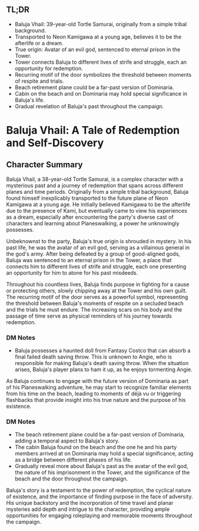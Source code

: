 ## TL;DR
- Baluja Vhail: 39-year-old Tortle Samurai, originally from a simple tribal background.
- Transported to Neon Kamigawa at a young age, believes it to be the afterlife or a dream.
- True origin: Avatar of an evil god, sentenced to eternal prison in the Tower.
- Tower connects Baluja to different lives of strife and struggle, each an opportunity for redemption.
- Recurring motif of the door symbolizes the threshold between moments of respite and trials.
- Beach retirement plane could be a far-past version of Dominaria.
- Cabin on the beach and on Dominaria may hold special significance in Baluja's life.
- Gradual revelation of Baluja's past throughout the campaign.

# Baluja Vhail: A Tale of Redemption and Self-Discovery

## Character Summary

Baluja Vhail, a 38-year-old Tortle Samurai, is a complex character with a mysterious past and a journey of redemption that spans across different planes and time periods. Originally from a simple tribal background, Baluja found himself inexplicably transported to the future plane of Neon Kamigawa at a young age. He initially believed Kamigawa to be the afterlife due to the presence of Kami, but eventually came to view his experiences as a dream, especially after encountering the party's diverse cast of characters and learning about Planeswalking, a power he unknowingly possesses.

Unbeknownst to the party, Baluja's true origin is shrouded in mystery. In his past life, he was the avatar of an evil god, serving as a villainous general in the god's army. After being defeated by a group of good-aligned gods, Baluja was sentenced to an eternal prison in the Tower, a place that connects him to different lives of strife and struggle, each one presenting an opportunity for him to atone for his past misdeeds.

Throughout his countless lives, Baluja finds purpose in fighting for a cause or protecting others, slowly chipping away at the Tower and his own guilt. The recurring motif of the door serves as a powerful symbol, representing the threshold between Baluja's moments of respite on a secluded beach and the trials he must endure. The increasing scars on his body and the passage of time serve as physical reminders of his journey towards redemption.

### DM Notes
- Baluja possesses a haunted doll from Fantasy Costco that can absorb a final failed death saving throw. This is unknown to Angie, who is responsible for making Baluja's death saving throw. When the situation arises, Baluja's player plans to ham it up, as he enjoys tormenting Angie.

As Baluja continues to engage with the future version of Dominaria as part of his Planeswalking adventure, he may start to recognize familiar elements from his time on the beach, leading to moments of déjà vu or triggering flashbacks that provide insight into his true nature and the purpose of his existence.

### DM Notes
- The beach retirement plane could be a far-past version of Dominaria, adding a temporal aspect to Baluja's story.
- The cabin Baluja found on the beach and the one he and his party members arrived at on Dominaria may hold a special significance, acting as a bridge between different phases of his life.
- Gradually reveal more about Baluja's past as the avatar of the evil god, the nature of his imprisonment in the Tower, and the significance of the beach and the door throughout the campaign.

Baluja's story is a testament to the power of redemption, the cyclical nature of existence, and the importance of finding purpose in the face of adversity. His unique backstory and the incorporation of time travel and planar mysteries add depth and intrigue to the character, providing ample opportunities for engaging roleplaying and memorable moments throughout the campaign.
